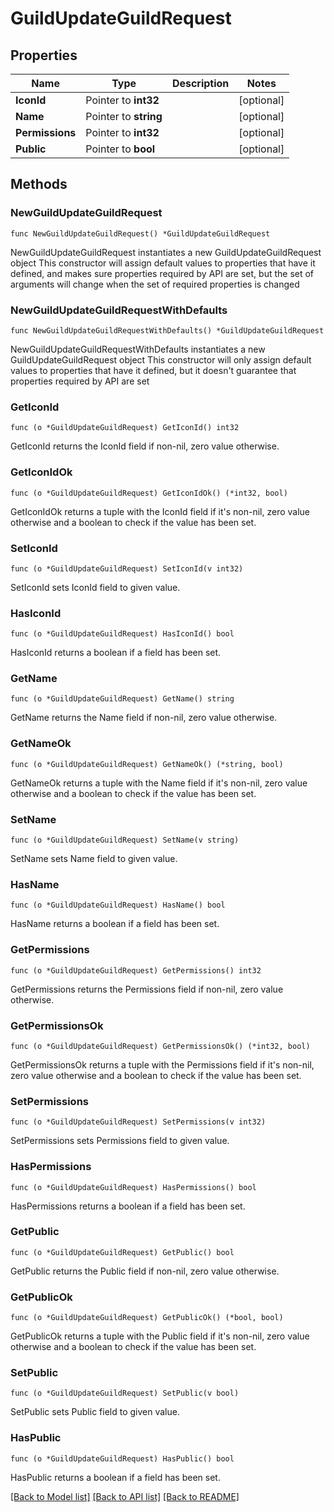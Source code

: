 # GuildUpdateGuildRequest

## Properties

Name | Type | Description | Notes
------------ | ------------- | ------------- | -------------
**IconId** | Pointer to **int32** |  | [optional] 
**Name** | Pointer to **string** |  | [optional] 
**Permissions** | Pointer to **int32** |  | [optional] 
**Public** | Pointer to **bool** |  | [optional] 

## Methods

### NewGuildUpdateGuildRequest

`func NewGuildUpdateGuildRequest() *GuildUpdateGuildRequest`

NewGuildUpdateGuildRequest instantiates a new GuildUpdateGuildRequest object
This constructor will assign default values to properties that have it defined,
and makes sure properties required by API are set, but the set of arguments
will change when the set of required properties is changed

### NewGuildUpdateGuildRequestWithDefaults

`func NewGuildUpdateGuildRequestWithDefaults() *GuildUpdateGuildRequest`

NewGuildUpdateGuildRequestWithDefaults instantiates a new GuildUpdateGuildRequest object
This constructor will only assign default values to properties that have it defined,
but it doesn't guarantee that properties required by API are set

### GetIconId

`func (o *GuildUpdateGuildRequest) GetIconId() int32`

GetIconId returns the IconId field if non-nil, zero value otherwise.

### GetIconIdOk

`func (o *GuildUpdateGuildRequest) GetIconIdOk() (*int32, bool)`

GetIconIdOk returns a tuple with the IconId field if it's non-nil, zero value otherwise
and a boolean to check if the value has been set.

### SetIconId

`func (o *GuildUpdateGuildRequest) SetIconId(v int32)`

SetIconId sets IconId field to given value.

### HasIconId

`func (o *GuildUpdateGuildRequest) HasIconId() bool`

HasIconId returns a boolean if a field has been set.

### GetName

`func (o *GuildUpdateGuildRequest) GetName() string`

GetName returns the Name field if non-nil, zero value otherwise.

### GetNameOk

`func (o *GuildUpdateGuildRequest) GetNameOk() (*string, bool)`

GetNameOk returns a tuple with the Name field if it's non-nil, zero value otherwise
and a boolean to check if the value has been set.

### SetName

`func (o *GuildUpdateGuildRequest) SetName(v string)`

SetName sets Name field to given value.

### HasName

`func (o *GuildUpdateGuildRequest) HasName() bool`

HasName returns a boolean if a field has been set.

### GetPermissions

`func (o *GuildUpdateGuildRequest) GetPermissions() int32`

GetPermissions returns the Permissions field if non-nil, zero value otherwise.

### GetPermissionsOk

`func (o *GuildUpdateGuildRequest) GetPermissionsOk() (*int32, bool)`

GetPermissionsOk returns a tuple with the Permissions field if it's non-nil, zero value otherwise
and a boolean to check if the value has been set.

### SetPermissions

`func (o *GuildUpdateGuildRequest) SetPermissions(v int32)`

SetPermissions sets Permissions field to given value.

### HasPermissions

`func (o *GuildUpdateGuildRequest) HasPermissions() bool`

HasPermissions returns a boolean if a field has been set.

### GetPublic

`func (o *GuildUpdateGuildRequest) GetPublic() bool`

GetPublic returns the Public field if non-nil, zero value otherwise.

### GetPublicOk

`func (o *GuildUpdateGuildRequest) GetPublicOk() (*bool, bool)`

GetPublicOk returns a tuple with the Public field if it's non-nil, zero value otherwise
and a boolean to check if the value has been set.

### SetPublic

`func (o *GuildUpdateGuildRequest) SetPublic(v bool)`

SetPublic sets Public field to given value.

### HasPublic

`func (o *GuildUpdateGuildRequest) HasPublic() bool`

HasPublic returns a boolean if a field has been set.


[[Back to Model list]](../README.md#documentation-for-models) [[Back to API list]](../README.md#documentation-for-api-endpoints) [[Back to README]](../README.md)


